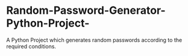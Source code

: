 # Random-Password-Generator-Python-Project-
A Python Project which generates random passwords according to the required conditions.
